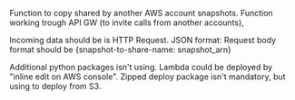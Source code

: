 
Function to copy shared by another AWS account snapshots. 
Function working trough API GW (to invite calls from another accounts), 

Incoming data should be is HTTP Request. JSON format:
Request body format should be
{snapshot-to-share-name: snapshot_arn}


Additional python packages isn't using.
Lambda could be deployed by "inline edit on AWS console".
Zipped deploy package isn't mandatory, but using to deploy from S3.
